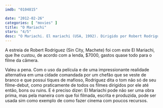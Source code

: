 ```yaml
---
imdb: "0104815"

date: "2012-02-26"
categories: [ "movies" ]
title: "O Mariachi"
stars: "4/5"
desc: "O Mariachi. El mariachi (USA, 1992). Dirigido por Robert Rodriguez. Escrito por Robert Rodriguez. Com Carlos Gallardo, Consuelo Gómez, Jaime de Hoyos, Peter Marquardt, Reinol Martinez, Ramiro Gómez, Jesús López, Luis Baró, Oscar Fabila."
---
```

A estreia de Robert Rodriguez (Sin City, Machete) foi com este El Mariachi, que lhe custou, de acordo com a lenda, $7000, gastos quase todo para o filme da câmera.

Valeu a pena. Com o uso da película e de uma impressionante realidade alternativa em uma cidade comandada por um chefão que se veste de branco e que possui tiques de mafioso, Rodriguez dita o tom não só de seu filme-debut, como praticamente de todos os filmes dirigidos por ele até então, bons ou ruins. E é preciso dizer: El Mariachi pode não ser uma obra prima, mas pela maneira com que foi filmada, escrita e produzida, pode ser usada sim como exemplo de como fazer cinema com poucos recursos.

